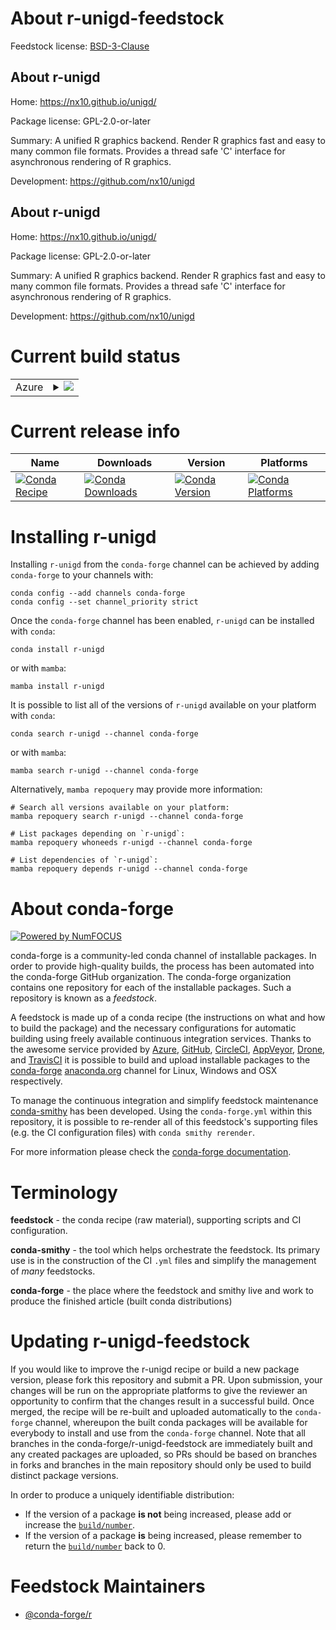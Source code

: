 About r-unigd-feedstock
=======================

Feedstock license: [BSD-3-Clause](https://github.com/conda-forge/r-unigd-feedstock/blob/main/LICENSE.txt)


About r-unigd
-------------

Home: https://nx10.github.io/unigd/

Package license: GPL-2.0-or-later

Summary: A unified R graphics backend. Render R graphics fast and easy to many common file formats. Provides a thread safe 'C' interface for asynchronous rendering of R graphics.

Development: https://github.com/nx10/unigd

About r-unigd
-------------

Home: https://nx10.github.io/unigd/

Package license: GPL-2.0-or-later

Summary: A unified R graphics backend. Render R graphics fast and easy to many common file formats. Provides a thread safe 'C' interface for asynchronous rendering of R graphics.

Development: https://github.com/nx10/unigd

Current build status
====================


<table>
    
  <tr>
    <td>Azure</td>
    <td>
      <details>
        <summary>
          <a href="https://dev.azure.com/conda-forge/feedstock-builds/_build/latest?definitionId=23462&branchName=main">
            <img src="https://dev.azure.com/conda-forge/feedstock-builds/_apis/build/status/r-unigd-feedstock?branchName=main">
          </a>
        </summary>
        <table>
          <thead><tr><th>Variant</th><th>Status</th></tr></thead>
          <tbody><tr>
              <td>linux_64</td>
              <td>
                <a href="https://dev.azure.com/conda-forge/feedstock-builds/_build/latest?definitionId=23462&branchName=main">
                  <img src="https://dev.azure.com/conda-forge/feedstock-builds/_apis/build/status/r-unigd-feedstock?branchName=main&jobName=linux&configuration=linux%20linux_64_" alt="variant">
                </a>
              </td>
            </tr><tr>
              <td>osx_64</td>
              <td>
                <a href="https://dev.azure.com/conda-forge/feedstock-builds/_build/latest?definitionId=23462&branchName=main">
                  <img src="https://dev.azure.com/conda-forge/feedstock-builds/_apis/build/status/r-unigd-feedstock?branchName=main&jobName=osx&configuration=osx%20osx_64_" alt="variant">
                </a>
              </td>
            </tr>
          </tbody>
        </table>
      </details>
    </td>
  </tr>
</table>

Current release info
====================

| Name | Downloads | Version | Platforms |
| --- | --- | --- | --- |
| [![Conda Recipe](https://img.shields.io/badge/recipe-r--unigd-green.svg)](https://anaconda.org/conda-forge/r-unigd) | [![Conda Downloads](https://img.shields.io/conda/dn/conda-forge/r-unigd.svg)](https://anaconda.org/conda-forge/r-unigd) | [![Conda Version](https://img.shields.io/conda/vn/conda-forge/r-unigd.svg)](https://anaconda.org/conda-forge/r-unigd) | [![Conda Platforms](https://img.shields.io/conda/pn/conda-forge/r-unigd.svg)](https://anaconda.org/conda-forge/r-unigd) |

Installing r-unigd
==================

Installing `r-unigd` from the `conda-forge` channel can be achieved by adding `conda-forge` to your channels with:

```
conda config --add channels conda-forge
conda config --set channel_priority strict
```

Once the `conda-forge` channel has been enabled, `r-unigd` can be installed with `conda`:

```
conda install r-unigd
```

or with `mamba`:

```
mamba install r-unigd
```

It is possible to list all of the versions of `r-unigd` available on your platform with `conda`:

```
conda search r-unigd --channel conda-forge
```

or with `mamba`:

```
mamba search r-unigd --channel conda-forge
```

Alternatively, `mamba repoquery` may provide more information:

```
# Search all versions available on your platform:
mamba repoquery search r-unigd --channel conda-forge

# List packages depending on `r-unigd`:
mamba repoquery whoneeds r-unigd --channel conda-forge

# List dependencies of `r-unigd`:
mamba repoquery depends r-unigd --channel conda-forge
```


About conda-forge
=================

[![Powered by
NumFOCUS](https://img.shields.io/badge/powered%20by-NumFOCUS-orange.svg?style=flat&colorA=E1523D&colorB=007D8A)](https://numfocus.org)

conda-forge is a community-led conda channel of installable packages.
In order to provide high-quality builds, the process has been automated into the
conda-forge GitHub organization. The conda-forge organization contains one repository
for each of the installable packages. Such a repository is known as a *feedstock*.

A feedstock is made up of a conda recipe (the instructions on what and how to build
the package) and the necessary configurations for automatic building using freely
available continuous integration services. Thanks to the awesome service provided by
[Azure](https://azure.microsoft.com/en-us/services/devops/), [GitHub](https://github.com/),
[CircleCI](https://circleci.com/), [AppVeyor](https://www.appveyor.com/),
[Drone](https://cloud.drone.io/welcome), and [TravisCI](https://travis-ci.com/)
it is possible to build and upload installable packages to the
[conda-forge](https://anaconda.org/conda-forge) [anaconda.org](https://anaconda.org/)
channel for Linux, Windows and OSX respectively.

To manage the continuous integration and simplify feedstock maintenance
[conda-smithy](https://github.com/conda-forge/conda-smithy) has been developed.
Using the ``conda-forge.yml`` within this repository, it is possible to re-render all of
this feedstock's supporting files (e.g. the CI configuration files) with ``conda smithy rerender``.

For more information please check the [conda-forge documentation](https://conda-forge.org/docs/).

Terminology
===========

**feedstock** - the conda recipe (raw material), supporting scripts and CI configuration.

**conda-smithy** - the tool which helps orchestrate the feedstock.
                   Its primary use is in the construction of the CI ``.yml`` files
                   and simplify the management of *many* feedstocks.

**conda-forge** - the place where the feedstock and smithy live and work to
                  produce the finished article (built conda distributions)


Updating r-unigd-feedstock
==========================

If you would like to improve the r-unigd recipe or build a new
package version, please fork this repository and submit a PR. Upon submission,
your changes will be run on the appropriate platforms to give the reviewer an
opportunity to confirm that the changes result in a successful build. Once
merged, the recipe will be re-built and uploaded automatically to the
`conda-forge` channel, whereupon the built conda packages will be available for
everybody to install and use from the `conda-forge` channel.
Note that all branches in the conda-forge/r-unigd-feedstock are
immediately built and any created packages are uploaded, so PRs should be based
on branches in forks and branches in the main repository should only be used to
build distinct package versions.

In order to produce a uniquely identifiable distribution:
 * If the version of a package **is not** being increased, please add or increase
   the [``build/number``](https://docs.conda.io/projects/conda-build/en/latest/resources/define-metadata.html#build-number-and-string).
 * If the version of a package **is** being increased, please remember to return
   the [``build/number``](https://docs.conda.io/projects/conda-build/en/latest/resources/define-metadata.html#build-number-and-string)
   back to 0.

Feedstock Maintainers
=====================

* [@conda-forge/r](https://github.com/orgs/conda-forge/teams/r/)

